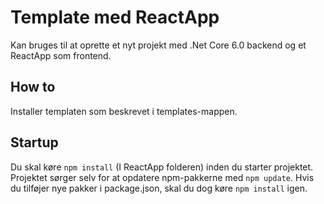 # Template med ReactApp
Kan bruges til at oprette et nyt projekt med .Net Core 6.0 backend og et ReactApp som frontend.
## How to
Installer templaten som beskrevet i templates-mappen.
## Startup
Du skal køre `npm install` (I ReactApp folderen)
inden du starter projektet. Projektet sørger selv for at opdatere npm-pakkerne med `npm update`. Hvis du tilføjer nye pakker i package.json, skal du dog køre `npm install` igen.
